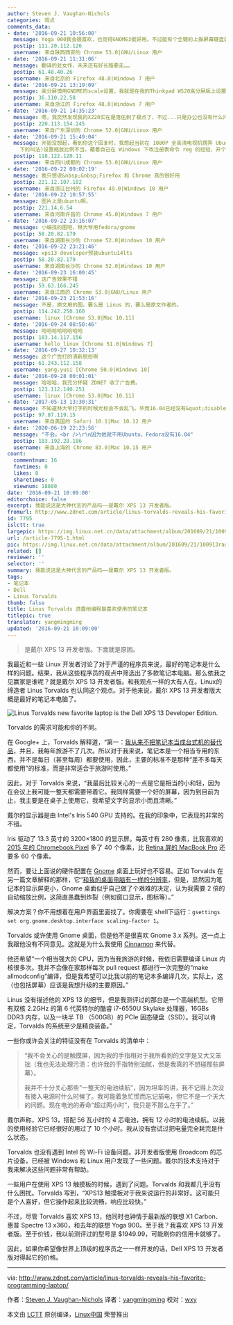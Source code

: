```yaml
---
author: Steven J. Vaughan-Nichols
categories: 观点
comments_data:
- date: '2016-09-21 10:56:00'
  message: Yoga 900我会很喜欢，也觉得GNOME3挺好用。不过能有个全键的上推屏幕键盘就更好了。
  postip: 111.20.112.126
  username: 来自陕西西安的 Chrome 53.0|GNU/Linux 用户
- date: '2016-09-21 11:31:06'
  message: 翻译的处女作，未来还有好长路要走……
  postip: 61.48.40.26
  username: 来自北京的 Firefox 48.0|Windows 7 用户
- date: '2016-09-21 13:19:09'
  message: 高分屏慎用GNOME的scale设置，我就是在我的Thinkpad W520高分屏版上设置缩放尺度，结果每次按钮都跑到屏幕外面改不回来了，想尝试的同学，上面那个命令行很救命~
  postip: 36.110.22.58
  username: 来自浙江的 Firefox 48.0|Windows 7 用户
- date: '2016-09-21 14:35:23'
  message: 嗯，我突然发现我的X220实在是落伍到了极点了，不过...只是办公也没有什么问题啊，就这样用吧。
  postip: 220.113.154.245
  username: 来自广东深圳的 Chrome 52.0|GNU/Linux 用户
- date: '2016-09-21 15:49:04'
  message: 开始没想起，看到你这个回复时，我想起当初在 1080P 全高清电视机摆弄 Ubuntu 14.04 时，在控制面板(当然这不是 Ubuntu
    下的叫法)设置缩放比例不当，藉着自己在 Windows 下改注册表命令 reg 的经验，开个 tty，摸索着用 gsettings 把缩放比改回去了。
  postip: 118.122.120.11
  username: 来自四川成都的 Chrome 53.0|GNU/Linux 用户
- date: '2016-09-22 09:02:19'
  message: 我只想说&nbsp;&nbsp;Firefox 和 Chrome 真的很好用
  postip: 221.12.107.182
  username: 来自浙江台州的 Firefox 49.0|Windows 10 用户
- date: '2016-09-22 10:57:55'
  message: 图片上是ubuntu啊。
  postip: 221.14.6.54
  username: 来自河南许昌的 Chrome 45.0|Windows 7 用户
- date: '2016-09-22 23:16:07'
  message: 小编找的图吧，林大爷用fedora/gnome
  postip: 58.20.82.179
  username: 来自湖南长沙的 Chrome 52.0|Windows 10 用户
- date: '2016-09-22 23:21:46'
  message: xps13 developer预装ubuntu14lts
  postip: 58.20.82.179
  username: 来自湖南长沙的 Chrome 52.0|Windows 10 用户
- date: '2016-09-23 16:00:45'
  message: 这广告效果不错
  postip: 59.63.166.245
  username: 来自江西的 Chrome 53.0|GNU/Linux 用户
- date: '2016-09-23 21:53:16'
  message: 不是，原文用的图。要么是 Linus 的，要么是原文作者的。
  postip: 114.242.250.160
  username: linux [Chrome 53.0|Mac 10.11]
- date: '2016-09-24 08:50:46'
  message: 哈哈哈哈哈哈哈哈
  postip: 183.14.117.156
  username: hello_linux [Chrome 51.0|Windows 7]
- date: '2016-09-27 10:32:13'
  message: 这个广告打的清新脱俗啊
  postip: 61.243.112.158
  username: yang.yusi [Chrome 50.0|Windows 10]
- date: '2016-09-28 00:01:01'
  message: 哈哈哈，我充分怀疑 ZDNET 收了广告费。
  postip: 123.112.140.251
  username: linux [Chrome 53.0|Mac 10.11]
- date: '2017-05-13 13:30:31'
  message: 不知道林大爷打字的时候光标会不会乱飞。毕竟16.04已经没有&quot;disable trackpad while typing&quot;选项了。
  postip: 97.87.119.15
  username: 来自美国的 Safari 10.1|Mac 10.12 用户
- date: '2020-06-19 22:23:56'
  message: "不会。<br />\r\n因为他就不用Ubuntu，Fedora没有16.04"
  postip: 183.192.28.186
  username: 来自上海的 Chrome 83.0|Mac 10.15 用户
count:
  commentnum: 16
  favtimes: 0
  likes: 0
  sharetimes: 0
  viewnum: 18880
date: '2016-09-21 10:09:00'
editorchoice: false
excerpt: 我能说这是大神代言的产品吗——是戴尔 XPS 13 开发者版。
fromurl: http://www.zdnet.com/article/linus-torvalds-reveals-his-favorite-programming-laptop/
id: 7795
islctt: true
largepic: https://img.linux.net.cn/data/attachment/album/201609/21/100913radte8zg7nf2dxox.jpg
url: /article-7795-1.html
pic: https://img.linux.net.cn/data/attachment/album/201609/21/100913radte8zg7nf2dxox.jpg.thumb.jpg
related: []
reviewer: ''
selector: ''
summary: 我能说这是大神代言的产品吗——是戴尔 XPS 13 开发者版。
tags:
- 笔记本
- Dell
- Linus Torvalds
thumb: false
title: Linus Torvalds 透露他编程最喜欢使用的笔记本
titlepic: true
translator: yangmingming
updated: '2016-09-21 10:09:00'
---
```



> 
> 是戴尔 XPS 13 开发者版。下面就是原因。
> 
> 
> 


我最近和一些 Linux 开发者讨论了对于严谨的程序员来说，最好的笔记本是什么样的问题。结果，我从这些程序员的观点中筛选出了多款笔记本电脑。那么依我之见赢家是谁呢？就是戴尔 XPS 13 开发者版。和我观点一样的大有人在。Linux的缔造者 Linus Torvalds 也认同这个观点。对于他来说，戴尔 XPS 13 开发者版大概是最好的笔记本电脑了。


![Linus Torvalds new favorite laptop is the Dell XPS 13 Developer Edition.](/data/attachment/album/201609/21/100913radte8zg7nf2dxox.jpg)


Torvalds 的需求可能和你的不同。


在 Google+ 上，Torvalds 解释道，“第一：[我从来不把笔记本当成台式机的替代品](https://plus.google.com/+LinusTorvalds/posts/VZj8vxXdtfe)，并且，我每年旅游不了几次。所以对于我来说，笔记本是一个相当专用的东西，并不是每日（甚至每周）都要使用，因此，主要的标准不是那种“差不多每天都使用”的标准，而是非常适合于旅游时使用。”


因此，对于 Torvalds 来说，“我最后比较关心的一点是它是相当的小和轻，因为在会议上我可能一整天都需要带着它。我同样需要一个好的屏幕，因为到目前为止，我主要是在桌子上使用它，我希望文字的显示小而且清晰。”


戴尔的显示器是由 Intel's Iris 540 GPU 支持的。在我的印象中，它表现的非常的不错。


Iris 驱动了 13.3 英寸的 3200×1800 的显示屏。每英寸有 280 像素，比我喜欢的 [2015 年的 Chromebook Pixel](http://www.zdnet.com/article/the-best-chromebook-ever-the-chromebook-pixel-2015/) 多了 40 个像素，比 [Retina 屏的 MacBook Pro](http://www.zdnet.com/product/apple-15-inch-macbook-pro-with-retina-display-mid-2015/) 还要多 60 个像素。


然而，要让上面说的硬件配置在 [Gnome](https://www.gnome.org/) 桌面上玩好也不容易。正如 Torvalds 在另一篇文章解释的那样，它“[和我的桌面电脑有一样的分辨率](https://plus.google.com/+LinusTorvalds/posts/d7nfnWSXjfD)，但是，显然因为笔记本的显示屏更小，Gnome 桌面似乎自己做了个艰难的决定，认为我需要 2 倍的自动缩放比例，这简直愚蠢到炸裂（例如窗口显示，图标等）。”


解决方案？你不用想着在用户界面里面找了。你需要在 shell下运行：`gsettings set org.gnome.desktop.interface scaling-factor 1`。


Torvalds 或许使用 Gnome 桌面，但是他不是很喜欢 Gnome 3.x 系列。这一点上我跟他没有不同意见。这就是为什么我使用 [Cinnamon](http://www.zdnet.com/article/how-to-customise-your-linux-desktop-cinnamon/) 来代替。


他还希望“一个相当强大的 CPU，因为当我旅游的时候，我依旧需要编译 Linux 内核很多次。我并不会像在家那样每次 pull request 都进行一次完整的“make allmodconfig”编译，但是我希望可以比我以前的笔记本多编译几次，实际上，这（也包括屏幕）应该是我想升级的主要原因。”


Linus 没有描述他的 XPS 13 的细节，但是我测评过的那台是一个高端机型。它带有双核 2.2GHz 的第 6 代英特尔的酷睿 i7-6550U Skylake 处理器，16GBs DDR3 内存，以及一块半 TB （500GB）的 PCIe 固态硬盘（SSD）。我可以肯定，Torvalds 的系统至少是精良装备。”


一些你或许会关注的特征没有在 Torvalds 的清单中：



> 
> “我不会关心的是触摸屏，因为我的手指相对于我所看到的文字是又大又笨拙（我也无法处理污渍：也许我的手指特别油腻，但是我真的不想碰那些屏幕）。
> 
> 
> 我并不十分关心那些“一整天的电池续航”，因为坦率的讲，我不记得上次没有接入电源时什么时候了。我可能着急忙慌而忘记插电，但它不是一个天大的问题。现在电池的寿命“超过两小时”，我只是不那么在乎了。”
> 
> 
> 


戴尔声称，XPS 13，搭配 56 瓦小时的 4 芯电池，拥有 12 小时的电池续航。以我的使用经验它已经很好的用过了 10 个小时。我从没有尝试过把电量完全耗完是什么状态。


Torvalds 也没有遇到 Intel 的 Wi-Fi 设备问题。非开发者版使用 Broadcom 的芯片设备，已经被 Windows 和 Linux 用户发现了一些问题。戴尔的技术支持对于我来解决这些问题非常有帮助。


一些用户在使用 XPS 13 触摸板的时候，遇到了问题。Torvalds 和我都几乎没有什么困扰。Torvalds 写到，“XPS13 触摸板对于我来说运行的非常好。这可能只是个人喜好，但它操作起来比较流畅，响应比较快。”


不过，尽管 Torvalds 喜欢 XPS 13，他同时也钟情于最新版的联想 X1 Carbon、惠普 Spectre 13 x360，和去年的联想 Yoga 900。至于我？我喜欢 XPS 13 开发者版。至于价钱，我以前测评过的型号是 $1949.99，可能刷你的信用卡就够了。


因此，如果你希望像世界上顶级的程序员之一一样开发的话，Dell XPS 13 开发者版对得起它的价格。




---


via: <http://www.zdnet.com/article/linus-torvalds-reveals-his-favorite-programming-laptop/>


作者：[Steven J. Vaughan-Nichols](http://www.zdnet.com/meet-the-team/us/steven-j-vaughan-nichols/)  译者：[yangmingming](https://github.com/yangmingming) 校对：[wxy](https://github.com/wxy)


本文由 [LCTT](https://github.com/LCTT/TranslateProject) 原创编译，[Linux中国](https://linux.cn/) 荣誉推出